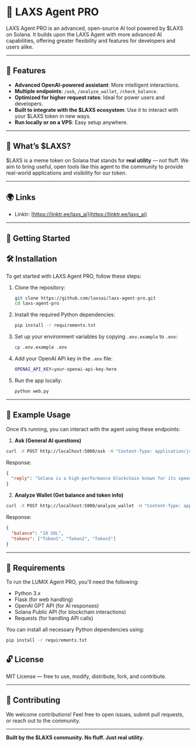 
# 🤖 LAXS Agent PRO

LAXS Agent PRO is an advanced, open-source AI tool powered by $LAXS on Solana. It builds upon the LAXS Agent with more advanced AI capabilities, offering greater flexibility and features for developers and users alike.

---

## 🔧 Features

- **Advanced OpenAI-powered assistant**: More intelligent interactions.
- **Multiple endpoints**: `/ask`, `/analyze_wallet`, `/check_balance`.
- **Optimized for higher request rates**: Ideal for power users and developers.
- **Built to integrate with the $LAXS ecosystem**: Use it to interact with your $LAXS token in new ways.
- **Run locally or on a VPS**: Easy setup anywhere.

---

## 💎 What’s $LAXS?

$LAXS is a meme token on Solana that stands for **real utility** — not fluff. We aim to bring useful, open tools like this agent to the community to provide real-world applications and visibility for our token.

---

## 🌍 Links

- Linktr: [https://linktr.ee/laxs_ai](https://linktr.ee/laxs_ai)  

  

---

## 🚀 Getting Started

## 🛠️ Installation

To get started with LAXS Agent PRO, follow these steps:

1. Clone the repository:

    ```bash
    git clone https://github.com/laxsai/laxs-agent-pro.git
    cd laxs-agent-pro
    ```

2. Install the required Python dependencies:

    ```bash
    pip install -r requirements.txt
    ```

3. Set up your environment variables by copying `.env.example` to `.env`:

    ```bash
    cp .env.example .env
    ```

4. Add your OpenAI API key in the `.env` file:

    ```bash
    OPENAI_API_KEY=your-openai-api-key-here
    ```

5. Run the app locally:

    ```bash
    python web.py
    ```

---

## 💬 Example Usage

Once it’s running, you can interact with the agent using these endpoints:

1. **Ask (General AI questions)**

```bash
curl -X POST http://localhost:5000/ask -H "Content-Type: application/json" -d '{"message": "Tell me about Solana"}'
```

Response:

```json
{
  "reply": "Solana is a high-performance blockchain known for its speed and low fees."
}
```

2. **Analyze Wallet (Get balance and token info)**

```bash
curl -X POST http://localhost:5000/analyze_wallet -H "Content-Type: application/json" -d '{"wallet_address": "YourSolanaWalletAddressHere"}'
```

Response:

```json
{
  "balance": "10 SOL",
  "tokens": ["Token1", "Token2", "Token3"]
}
```

---

## 🧰 Requirements

To run the LUMIX Agent PRO, you'll need the following:

- Python 3.x
- Flask (for web handling)
- OpenAI GPT API (for AI responses)
- Solana Public API (for blockchain interactions)
- Requests (for handling API calls)

You can install all necessary Python dependencies using:

```bash
pip install -r requirements.txt
```

## 🔓 License

MIT License — free to use, modify, distribute, fork, and contribute.

---

## 🤝 Contributing

We welcome contributions! Feel free to open issues, submit pull requests, or reach out to the community.

---

**Built by the $LAXS community. No fluff. Just real utility.**
